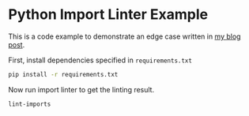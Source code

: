 # Python Import Linter Example

This is a code example to demonstrate an edge case written in [my blog post](https://921kiyo.com/python-import-linter/).


First, install dependencies specified in `requirements.txt`
```bash
pip install -r requirements.txt
```

Now run import linter to get the linting result.
```bash
lint-imports
```

